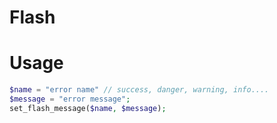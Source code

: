 # Flash
# Usage

```php
$name = "error name" // success, danger, warning, info....
$message = "error message";
set_flash_message($name, $message);
```

